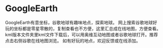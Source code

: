 # GoogleEarth
GoogleEarth有意坐标，谷歌地球有趣味地点，探索地球。
网上搜索谷歌地球好玩的坐标都是零星零散的，复制查看也不方便，这里汇总成在线地图，方便查看。
kml版本文件夹里kml文件下载后，可以用奥维互动地图或者谷歌地球打开。推荐点击右侧谷歌在线地图浏览。
如有好玩的地点，欢迎反馈或在线添加。

